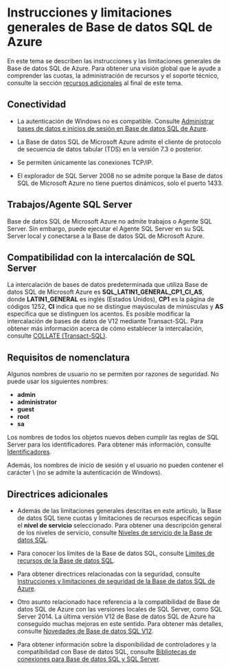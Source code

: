 <properties 
   pageTitle="Instrucciones y limitaciones generales de Base de datos SQL de Azure"
   description="En esta página se describen algunas limitaciones generales para Base de datos SQL de Azure, así como las áreas de interoperatividad y compatibilidad."
   services="sql-database"
   documentationCenter="na"
   authors="rothja"
   manager="jeffreyg"
   editor="monicar" />
<tags 
   ms.service="sql-database"
   ms.devlang="na"
   ms.topic="article"
   ms.tgt_pltfrm="na"
   ms.workload="data-management"
   ms.date="01/15/2016"
   ms.author="jroth" />

# Instrucciones y limitaciones generales de Base de datos SQL de Azure

En este tema se describen las instrucciones y las limitaciones generales de Base de datos SQL de Azure. Para obtener una visión global que le ayude a comprender las cuotas, la administración de recursos y el soporte técnico, consulte la sección [recursos adicionales](#additional-guidelines) al final de este tema.

## Conectividad

 - La autenticación de Windows no es compatible. Consulte [Administrar bases de datos e inicios de sesión en Base de datos SQL de Azure](sql-database-manage-logins.md). 

 - La Base de datos SQL de Microsoft Azure admite el cliente de protocolo de secuencia de datos tabular (TDS) en la versión 7.3 o posterior.

 - Se permiten únicamente las conexiones TCP/IP.

 - El explorador de SQL Server 2008 no se admite porque la Base de datos SQL de Microsoft Azure no tiene puertos dinámicos, solo el puerto 1433.

## Trabajos/Agente SQL Server

Base de datos SQL de Microsoft Azure no admite trabajos o Agente SQL Server. Sin embargo, puede ejecutar el Agente SQL Server en su SQL Server local y conectarse a la Base de datos SQL de Microsoft Azure.

## Compatibilidad con la intercalación de SQL Server

La intercalación de bases de datos predeterminada que utiliza Base de datos SQL de Microsoft Azure es **SQL\_LATIN1\_GENERAL\_CP1\_CI\_AS**, donde **LATIN1\_GENERAL** es inglés (Estados Unidos), **CP1** es la página de códigos 1252, **CI** indica que no se distingue mayúsculas de minúsculas y **AS** especifica que se distinguen los acentos. Es posible modificar la intercalación de bases de datos de V12 mediante Transact-SQL. Para obtener más información acerca de cómo establecer la intercalación, consulte [COLLATE (Transact-SQL)](https://msdn.microsoft.com/library/ms184391.aspx).

## Requisitos de nomenclatura

Algunos nombres de usuario no se permiten por razones de seguridad. No puede usar los siguientes nombres:

 - **admin** 
 - **administrator** 
 - **guest** 
 - **root** 
 - **sa** 

Los nombres de todos los objetos nuevos deben cumplir las reglas de SQL Server para los identificadores. Para obtener más información, consulte [Identificadores](https://msdn.microsoft.com/library/ms175874.aspx).

Además, los nombres de inicio de sesión y el usuario no pueden contener el carácter \\ (no se admite la autenticación de Windows).

## Directrices adicionales

- Además de las limitaciones generales descritas en este artículo, la Base de datos SQL tiene cuotas y limitaciones de recursos específicas según el **nivel de servicio** seleccionado. Para obtener una descripción general de los niveles de servicio, consulte [Niveles de servicio de la Base de datos SQL](sql-database-service-tiers.md).

- Para conocer los límites de la Base de datos SQL, consulte [Límites de recursos de la Base de datos SQL](sql-database-resource-limits.md).

- Para obtener directrices relacionadas con la seguridad, consulte [Instrucciones y limitaciones de seguridad de la Base de datos SQL de Azure](sql-database-security-guidelines.md).

- Otro asunto relacionado hace referencia a la compatibilidad de Base de datos SQL de Azure con las versiones locales de SQL Server, como SQL Server 2014. La última versión V12 de Base de datos SQL de Azure ha conseguido muchas mejoras en este sentido. Para obtener más detalles, consulte [Novedades de Base de datos SQL V12](sql-database-v12-whats-new.md).

- Para obtener información sobre la disponibilidad de controladores y la compatibilidad con Base de datos SQL, consulte [Bibliotecas de conexiones para Base de datos SQL y SQL Server](sql-database-libraries.md).

<!---HONumber=AcomDC_0121_2016-->